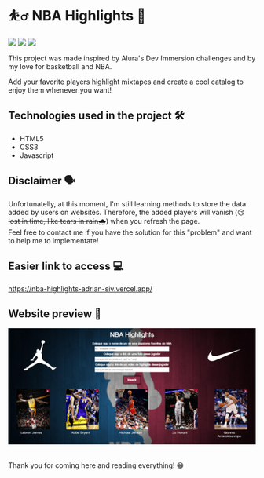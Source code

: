 # ⛹️‍♂️ NBA Highlights 🏀

<img src="https://img.shields.io/badge/HTML5-E34F26?style=for-the-badge&logo=html5&logoColor=white"> <img src="https://img.shields.io/badge/CSS3-1572B6?style=for-the-badge&logo=css3&logoColor=white"> <img src="https://img.shields.io/badge/JavaScript-F7DF1E?style=for-the-badge&logo=javascript&logoColor=black">

This project was made inspired by Alura's Dev Immersion challenges and by my love for basketball and NBA.

Add your favorite players highlight mixtapes and create a cool catalog to enjoy them whenever you want!  

## Technologies used in the project  🛠️

- HTML5
- CSS3
- Javascript

## Disclaimer 🗣

Unfortunatelly, at this moment, I'm still learning methods to store the data added by users on websites. Therefore, the added players will vanish (😢<s>lost in time, like tears in rain🌧</s>) when you refresh the page.\
Feel free to contact me if you have the solution for this "problem" and want to help me to implementate!

## Easier link to access 💻

https://nba-highlights-adrian-siv.vercel.app/

## Website preview 👀

![NBA Highlights](/images/site-preview.png)


\
Thank you for coming here and reading everything! 😁
